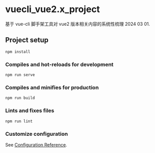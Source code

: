 <!--
 * @Author: Chengya
 * @Description: Description
 * @Date: 2024-01-27 11:35:39
 * @LastEditors: Chengya
 * @LastEditTime: 2024-07-12 10:18:49
-->

# vuecli_vue2.x_project

基于 vue-cli 脚手架工具对 vue2 版本相关内容的系统性梳理 2024 03 01.

## Project setup

```
npm install
```

### Compiles and hot-reloads for development

```
npm run serve
```

### Compiles and minifies for production

```
npm run build
```

### Lints and fixes files

```
npm run lint
```

### Customize configuration

See [Configuration Reference](https://cli.vuejs.org/config/).
